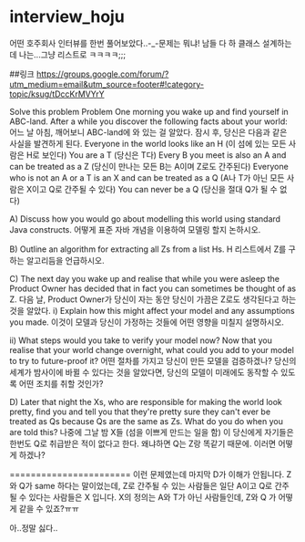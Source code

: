 # interview_hoju
어떤 호주회사 인터뷰를 한번 풀어보았다..-_-문제는 뭐냐! 남들 다 하 클래스 설계하는데 나는...그냥 리스트로 ㅋㅋㅋㅋ;;; 


##링크 
https://groups.google.com/forum/?utm_medium=email&utm_source=footer#!category-topic/ksug/tDccKrMVYrY


Solve this problem
Problem
One morning you wake up and find yourself in ABC-land. After a while you discover the following facts about your world:
어느 날 아침, 깨어보니 ABC-land에 와 있는 걸 알았다. 잠시 후, 당신은 다음과 같은 사실을 발견하게 된다.
Everyone in the world looks like an H (이 섬에 있는 모든 사람은 H로 보인다)
You are a T (당신은 T다)
Every B you meet is also an A and can be treated as a Z (당신이 만나는 모든 B는 A이며 Z로도 간주된다)
Everyone who is not an A or a T is an X and can be treated as a Q (A나 T가 아닌 모든 사람은 X이고 Q로 간주될 수 있다)
You can never be a Q (당신을 절대 Q가 될 수 없다)

A) Discuss how you would go about modelling this world using standard Java constructs. 
    어떻게 표준 자바 개념을 이용하여 모델링 할지 논하시오. 

B) Outline an algorithm for extracting all Zs from a list Hs.
    H 리스트에서 Z를 구하는 알고리듬을 언급하시오.

C) The next day you wake up and realise that while you were asleep the Product Owner has decided that in fact you can sometimes be thought of as Z.
    다음 날, Product Owner가 당신이 자는 동안 당신이 가끔은 Z로도 생각된다고 하는 것을 알았다.
   i) Explain how this might affect your model and any assumptions you made.
     이것이 모델과 당신이 가정하는 것들에 어떤 영향을 미칠지 설명하시오.
   
  ii) What steps would you take to verify your model now? Now that you realise that your world change overnight, what could you add to your model to try to future-proof it?
     어떤 절차를 가지고 당신이 만든 모델을 검증하겠나? 당신의 세계가 밤사이에 바뀔 수 있다는 것을 알았다면, 당신의 모델이 미래에도 동작할 수 있도록 어떤 조치를 취할 것인가?

D) Later that night the Xs, who are responsible for making the world look pretty, find you and tell you that they're pretty sure they can't ever be treated as Qs because Qs are the same as Zs. What do you do when you are told this?
 나중에 그날 밤 X들 (섬을 이쁘게 만드는 일을 함) 이 당신에게 자기들은 한번도 Q로 취급받은 적이 없다고 한다. 왜냐하면 Q는 Z랑 똑같기 때문에. 이러면 어떻게 하겠나?
 
 =======================
 이런 문제였는데 마지막 D가 이해가 안됩니다. 
 Z와 Q가 same 하다는 말이었는데,
 Z로 간주될 수 있는 사람들은 일단 A이고
 Q로 간주될 수 있다는 사람들은 X 입니다.
 X의 정의는 A와 T가 아닌 사람들인데,
 Z와 Q 가 어떻게 같을 수 있죠?ㅠㅠ
 
 아..정말 싫다.. 
